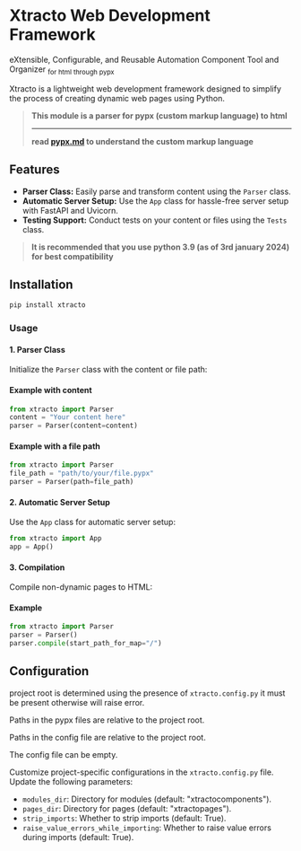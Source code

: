 
# Xtracto Web Development Framework
eXtensible, Configurable, and Reusable Automation Component Tool and Organizer <sub>for html through pypx</sub>


Xtracto is a lightweight web development framework designed to simplify the process of creating dynamic web pages using Python.

> **This module is a parser for pypx (custom markup language) to html**
> ****
> **read [pypx.md](https://github.com/shashstormer/xtracto/blob/master/xtracto/pypx.md) to understand the custom markup language**

## Features

- **Parser Class:** Easily parse and transform content using the `Parser` class.
- **Automatic Server Setup:** Use the `App` class for hassle-free server setup with FastAPI and Uvicorn.
- **Testing Support:** Conduct tests on your content or files using the `Tests` class.

> **It is recommended that you use python 3.9 (as of 3rd january 2024) for best compatibility**

## Installation

```cmd
pip install xtracto
```


### Usage

#### 1. Parser Class

Initialize the `Parser` class with the content or file path:


#### Example with content
```python
from xtracto import Parser
content = "Your content here"
parser = Parser(content=content)
```


#### Example with a file path
```python
from xtracto import Parser
file_path = "path/to/your/file.pypx"
parser = Parser(path=file_path)
```

#### 2. Automatic Server Setup

Use the `App` class for automatic server setup:

```python
from xtracto import App
app = App()
```

#### 3. Compilation

Compile non-dynamic pages to HTML:


#### Example
```python
from xtracto import Parser
parser = Parser()
parser.compile(start_path_for_map="/")
```


## Configuration


project root is determined using the presence of `xtracto.config.py` it must be present otherwise will raise error.

Paths in the pypx files are relative to the project root.

Paths in the config file are relative to the project root.

The config file can be empty.

Customize project-specific configurations in the `xtracto.config.py` file. Update the following parameters:

- `modules_dir`: Directory for modules (default: "xtractocomponents").
- `pages_dir`: Directory for pages (default: "xtractopages").
- `strip_imports`: Whether to strip imports (default: True).
- `raise_value_errors_while_importing`: Whether to raise value errors during imports (default: True).
